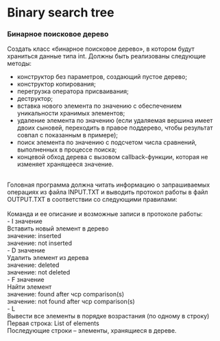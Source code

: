 ﻿# Binary search tree
### **Бинарное поисковое дерево**
Создать класс «бинарное поисковое дерево», в котором будут храниться данные типа int. Должны быть реализованы следующие методы:
- конструктор без параметров, создающий пустое дерево;
- конструктор копирования;
- перегрузка оператора присваивания;
- деструктор;
- вставка нового элемента по значению с обеспечением уникальности хранимых элементов;
- удаление элемента по значению (если удаляемая вершина имеет двоих сыновей, переходить в правое поддерево, чтобы результат совпал с показанным в примере);
- поиск элемента по значению с подсчетом числа сравнений, выполненных в процессе поиска;
- концевой обход дерева с вызовом callback-функции, которая не изменяет хранящееся значение.
<br/>
Головная программа должна читать информацию о запрашиваемых операциях из файла INPUT.TXT и выводить протокол работы в файл OUTPUT.TXT в соответствии со следующими правилами:
<br/><br/>
Команда и ее описание и возможные записи в протоколе работы:
<br/>
- I значение
<br/>
Вставить новый элемент в дерево 
<br/>
значение: inserted 
<br/>
значение: not inserted 
<br/>
- D значение 
<br/>
Удалить элемент из дерева <br/>
значение: deleted <br/>
значение: not deleted <br/>
- F значение <br/>
Найти элемент <br/>
значение: found after чср comparison(s) <br/>
значение: not found after чср comparison(s)<br/>
- L <br/>
Вывести все элементы в порядке возрастания (по одному в строку) <br/>
Первая строка: List of elements <br/>
Последующие строки – элементы, хранящиеся в дереве.
